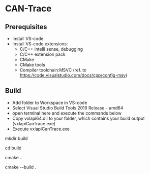 # CAN-Trace

## Prerequisites

- Install VS-code
- Install VS-code extensions:
  - C/C++ intelli sense, debugging
  - C/C++ extension pack
  - CMake
  - CMake tools
  - Compiler toolchain:MSVC (ref. to https://code.visualstudio.com/docs/cpp/config-msv)
 
## Build
- Add folder to Workspace in VS-code
- Select Visual Studio Build Tools 2019 Release - amd64
- open terminal here and execute the commands below
- Copy vxlapi64.dll to your folder, which contains your build output (vxlapiCanTrace.exe)
- Execute vxlapiCanTrace.exe

mkdir build

cd build

cmake ..

cmake --build .





